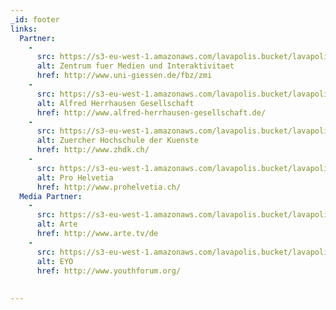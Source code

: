 ```yaml
---
_id: footer
links:
  Partner:
    -
      src: https://s3-eu-west-1.amazonaws.com/lavapolis.bucket/lavapolis_media/Logo-ZMI.png
      alt: Zentrum fuer Medien und Interaktivitaet
      href: http://www.uni-giessen.de/fbz/zmi
    -
      src: https://s3-eu-west-1.amazonaws.com/lavapolis.bucket/lavapolis_media/Logo-AHG.png
      alt: Alfred Herrhausen Gesellschaft
      href: http://www.alfred-herrhausen-gesellschaft.de/
    -
      src: https://s3-eu-west-1.amazonaws.com/lavapolis.bucket/lavapolis_media/Logo-ZhdK.png
      alt: Zuercher Hochschule der Kuenste
      href: http://www.zhdk.ch/
    -
      src: https://s3-eu-west-1.amazonaws.com/lavapolis.bucket/lavapolis_media/Logo-PH.png
      alt: Pro Helvetia
      href: http://www.prohelvetia.ch/
  Media Partner:
    -
      src: https://s3-eu-west-1.amazonaws.com/lavapolis.bucket/lavapolis_media/Logo-Arte.png
      alt: Arte
      href: http://www.arte.tv/de
    -
      src: https://s3-eu-west-1.amazonaws.com/lavapolis.bucket/lavapolis_media/Logo_EYO.png
      alt: EYO
      href: http://www.youthforum.org/
      
  
---
```

